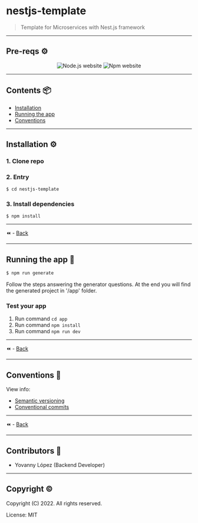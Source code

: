 # nestjs-template

> Template for Microservices with Nest.js framework

---

## Pre-reqs ⚙️

<p align="center">
  <img src="https://img.shields.io/static/v1.svg?label=Node&message=v >= 16.16.0&labelColor=339933&color=757575&logoColor=FFFFFF&logo=node.js" alt="Node.js website"/>
  <img src="https://img.shields.io/static/v1.svg?label=Npm&message=v >= 8.11.0&labelColor=CB3837&logoColor=FFFFFF&color=757575&logo=npm" alt="Npm website"/>
</p>

---

## Contents 📦

- [Installation](#installation-⚙️)
- [Running the app](#running-the-app-🚀)
- [Conventions](#conventions-🚩)

---

## Installation ⚙️

### 1. Clone repo

### 2. Entry

```shell
$ cd nestjs-template
```

### 3. Install dependencies

```shell
$ npm install
```

---

⏪️ - [Back](#contents-📦)

---

## Running the app 🚀

```bash
$ npm run generate
```

Follow the steps answering the generator questions. At the end you will find the generated project in '/app' folder.

### Test your app

1. Run command `cd app`
2. Run command `npm install`
3. Run command `npm run dev`

---

⏪️ - [Back](#contents-📦)

---

## Conventions 🚩

View info:

- [Semantic versioning](https://semver.org/)
- [Conventional commits](https://www.conventionalcommits.org/en/v1.0.0-beta.4/)

---

⏪️ - [Back](#contents-📦)

---

## Contributors 👷

- Yovanny López (Backend Developer)

---

## Copyright ©️

Copyright (C) 2022. All rights reserved.

License: MIT
